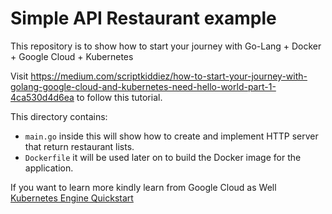 # Simple API Restaurant example

This repository is to show how to start your journey with
Go-Lang + Docker + Google Cloud + Kubernetes

Visit https://medium.com/scriptkiddiez/how-to-start-your-journey-with-golang-google-cloud-and-kubernetes-need-hello-world-part-1-4ca530d4d6ea  to follow this  tutorial.

This directory contains:

- `main.go` inside this will show how to create and implement  HTTP server that return restaurant lists.
- `Dockerfile` it will be used later on to build the Docker image for the application.


If you want to learn more kindly learn from Google Cloud as Well
[Kubernetes Engine Quickstart](https://cloud.google.com/kubernetes-engine/docs/quickstart)
